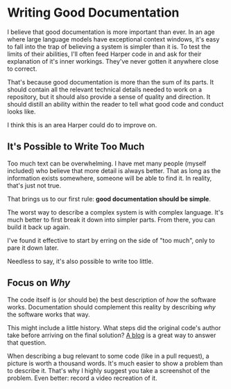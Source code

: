 # Writing Good Documentation

I believe that good documentation is more important than ever. In an age where large language models have exceptional context windows, it's easy to fall into the trap of believing a system is simpler than it is. To test the limits of their abilities, I'll often feed Harper code in and ask for their explanation of it's inner workings.
They've never gotten it anywhere close to correct.

That's because good documentation is more than the sum of its parts. It should contain all the relevant technical details needed to work on a repository, but it should also provide a sense of quality and direction. It should distill an ability within the reader to tell what good code and conduct looks like.

I think this is an area Harper could do to improve on.

## It's Possible to Write Too Much

Too much text can be overwhelming.
I have met many people (myself included) who believe that more detail is always better.
That as long as the information exists somewhere, someone will be able to find it.
In reality, that's just not true.

That brings us to our first rule: __good documentation should be simple__.

The worst way to describe a complex system is with complex language. 
It's much better to first break it down into simpler parts.
From there, you can build it back up again.

I've found it effective to start by erring on the side of "too much", only to pare it down later.

Needless to say, it's also possible to write too little.

## Focus on _Why_

The code itself is (or should be) the best description of _how_ the software works.
Documentation should complement this reality by describing _why_ the software works that way.

This might include a little history.
What steps did the original code's author take before arriving on the final solution?
[A blog](https://elijahpotter.dev/) is a great way to answer that question.

When describing a bug relevant to some code (like in a pull request), a picture is worth a thousand words.
It's much easier to show a problem than to describe it.
That's why I highly suggest you take a screenshot of the problem.
Even better: record a video recreation of it.
